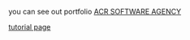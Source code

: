 
you can see out portfolio
[ACR SOFTWARE AGENCY](http://www.acryazilim.com)

[tutorial page](/mdtutorial.html) 
